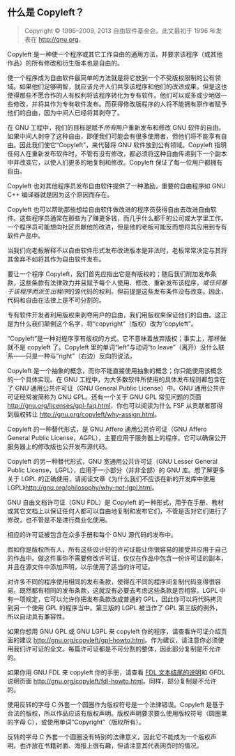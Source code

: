 ## 什么是 Copyleft？ <!--(pandoc) {#pandoc_copyleft}(pandoc)-->

> Copyright © 1996–2009, 2013 自由软件基金会。此文最初于 1996 年发表在 <http://gnu.org>。

Copyleft 是一种使一个程序或其它工作自由的通用方法，并要求该程序（或其他作品）的所有修改和衍生版本也是自由的。

使一个程序成为自由软件最简单的方法就是将它放到一个不受版权限制的公有领域。如果他们足够明智，就应该允许人们共享该程序和他们的改进成果。但是这也使得那些不愿合作的人有权利将该程序转化为专有软件。他们可以或多或少地做一些修改，并将其作为专有软件发布。而获得修改版程序的人将不能拥有原作者赋予他们的自由，因为中间人已经将其剥夺了。

在 GNU 工程中，我们的目标是赋予*所有*用户重新发布和修改 GNU 软件的自由。如果中间人剥夺了这种自由，即便我们可能会有很多使用者，但他们将不能享有自由。因此我们使它“Copyleft”，来代替将 GNU 软件放到公有领域。Copyleft 指明任何人在重新发布软件时，不管有没有修改，都必须将这种自由传递到下一个副本中并改变它，以使人们更多的地复制和修改。Copyleft 保证了每一位用户都拥有自由。

Copyleft 也对其他程序员发布自由软件提供了一种激励，重要的自由程序如 GNU C++ 编译器就是因为这个原因而存在。

Copyleft 也可以帮助那些想给自由软件做改进的程序员获得自由去改进自由软件。这些程序员通常在那些为了赚更多钱，而几乎什么都干的公司或大学里工作。一个程序员可能想向社区贡献他的改进，但是他的老板可能反而想将其应用到专有软件产品中。

当我们向老板解释不以自由软件形式发布改进版本是非法时，老板常常决定与其将其舍弃不如将其作为自由软件发布。

要让一个程序 Copyleft，我们首先应指出它是有版权的；随后我们附加发布条款，这些条款有法律效力并且赋予每个人使用、修改、重新发布该程序，*或任何基于该程序而派生出程序*的源代码的权利。但前提是这些发布条件没有改变。因此，代码和自由在法律上是不可分割的。

专有软件开发者利用版权来剥夺用户的自由，我们用版权来保证他们的自由。这正是为什么我们颠倒这个名字，将“copyright”（版权）改为“copyleft”。

“Copyleft”是一种对程序享有版权的方式。它不意味着放弃版权；事实上，那样做就不是 copyleft 了。Copyleft 里的单词“left”与动词“to leave”（离开）没什么联系——只是一种与“right”（右边）反向的说法。

Copyleft 是一个抽象的概念，而你不能直接使用抽象的概念；你只能使用该概念的一个具体实现。在 GNU 工程中，为大多数软件所使用的具体发布规则都包含在了 GNU 通用公共许可证（GNU General Public License）中。GNU 通用公共许可证经常被简称为 GNU GPL。还有一个关于 GNU GPL 常见问题的页面 <http://gnu.org/licenses/gpl-faq.html>，你也可以阅读为什么 FSF 从贡献者那得到版权转让 <http://gnu.org/copyleft/why-assign.html>。

Copyleft 的一种替代形式，是 GNU Affero 通用公共许可证（GNU Affero General Public License，AGPL），主要应用于服务器上的程序。它可以确保公开服务器上的修改版也公开发布源代码。

Copyleft 的另一种替代形式，GNU 宽通用公共许可证（GNU Lesser General Public License，LGPL），应用于一小部分（并非全部）的 GNU 库。想了解更多关于 LGPL 的正确使用，请阅读文章《为什么我们不应该在新的开发库中使用 LGPL》<http://gnu.org/philosophy/why-not-lgpl.html>。

GNU 自由文档许可证（GNU FDL）是 Copyleft 的一种形式，用于在手册、教材或其它文档上以保证任何人都可以自由地复制和发布它们，不管是否对它们进行了修改，也不管是不是进行商业化使用。

相应的许可证被包含在众多手册和每个 GNU 源代码的发布中。

假如你是版权所有人，所有这些设计好的许可证能让你很容易的接受并应用于自己的作品中。做这件事你不需要修改许可证，仅仅在作品中包含一份许可证的副本，并且在源文件中添加声明，以示使用了适当的许可证。

对许多不同的程序使用相同的发布条款，使得在不同的程序间复制代码变得很容易。既然都有相同的发布条款，这就没有必要去考虑这些条款是否相容。LGPL 中有一项规定，它可以允许你把发布条款改成普通的 GPL，因此你可以将代码拷贝到另一个使用 GPL 的程序当中。第三版的 LGPL 被当作了 GPL 第三版的例外，所以自动具有兼容性。

如果你想用 GNU GPL 或 GNU LGPL 来 copyleft 你的程序，请查看许可证介绍页面的建议 <http://gnu.org/copyleft/gpl-howto.html>。作为建议，请注意你必须使用我们许可证的全文。每篇许可证都是不可分割的整体，因此部分复制是不允许的。

如果你用 GNU FDL 来 copyleft 你的手册，请查看 [FDL 文本结尾的说明](fdl.md#_1)和 GFDL 说明页面 <http://gnu.org/copyleft/fdl-howto.html>。同样，部分复制是不允许的。

使用反转的字母 C 外套一个圆圈作为版权符号是一个法律错误。Copyleft 是基于合法的版权，所以作品应该有版权声明。版权声明要求要么使用版权符号（圆圈里的字母 C），或使用单词“Copyright”（版权所有）。

反转的字母 C 外套一个圆圈没有特别的法律意义，因此它不能成为一个版权声明。也许放在书籍封面、海报上很有趣，但请注意其代表网页时的情况。
